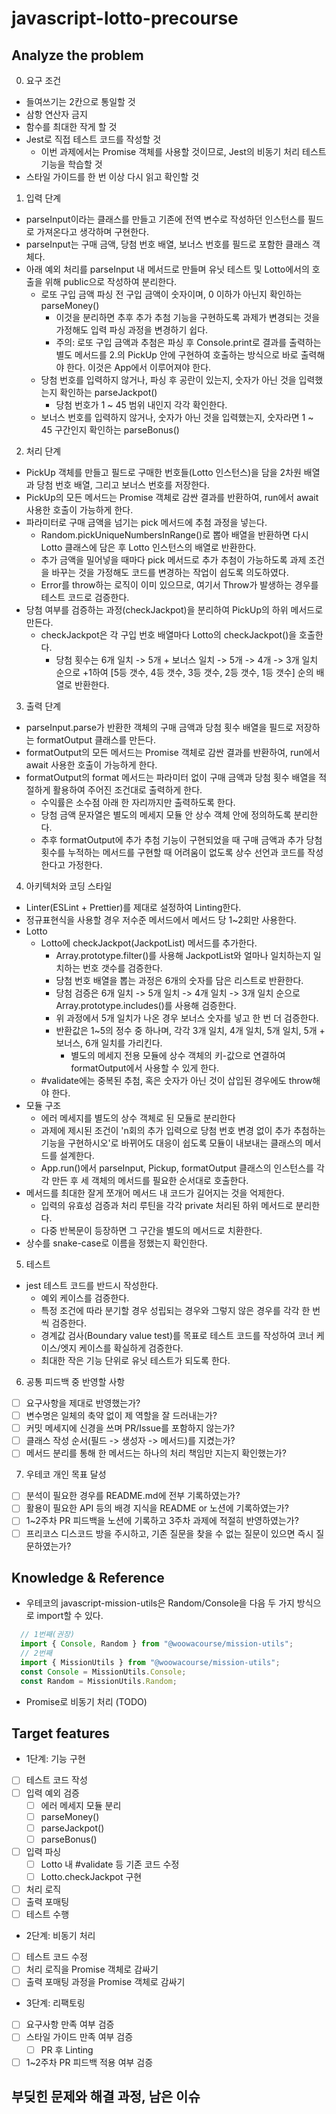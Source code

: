 # javascript-lotto-precourse

## Analyze the problem
0. 요구 조건
* 들여쓰기는 2칸으로 통일할 것
* 삼항 연산자 금지
* 함수를 최대한 작게 할 것
* Jest로 직접 테스트 코드를 작성할 것
  * 이번 과제에서는 Promise 객체를 사용할 것이므로, Jest의 비동기 처리 테스트 기능을 학습할 것
* 스타일 가이드를 한 번 이상 다시 읽고 확인할 것

1. 입력 단계
* parseInput이라는 클래스를 만들고 기존에 전역 변수로 작성하던 인스턴스를 필드로 가져온다고 생각하며 구현한다.
* parseInput는 구매 금액, 당첨 번호 배열, 보너스 번호를 필드로 포함한 클래스 객체다.
* 아래 예외 처리를 parseInput 내 메서드로 만들며 유닛 테스트 및 Lotto에서의 호출을 위해 public으로 작성하여 분리한다.
  * 로또 구입 금액 파싱 전 구입 금액이 숫자이며, 0 이하가 아닌지 확인하는 parseMoney()
    * 이것을 분리하면 추후 추가 추첨 기능을 구현하도록 과제가 변경되는 것을 가정해도 입력 파싱 과정을 변경하기 쉽다.
    * 주의: 로또 구입 금액과 추첨은 파싱 후 Console.print로 결과를 출력하는 별도 메서드를 2.의 PickUp 안에 구현하여 호출하는 방식으로 바로 출력해야 한다. 이것은 App에서 이루어져야 한다.
  * 당첨 번호를 입력하지 않거나, 파싱 후 공란이 있는지, 숫자가 아닌 것을 입력했는지 확인하는 parseJackpot()
    * 당첨 번호가 1 ~ 45 범위 내인지 각각 확인한다.
  * 보너스 번호를 입력하지 않거나, 숫자가 아닌 것을 입력했는지, 숫자라면 1 ~ 45 구간인지 확인하는 parseBonus()
2. 처리 단계
* PickUp 객체를 만들고 필드로 구매한 번호들(Lotto 인스턴스)을 담을 2차원 배열과 당첨 번호 배열, 그리고 보너스 번호를 저장한다.
* PickUp의 모든 메서드는 Promise 객체로 감싼 결과를 반환하여, run에서 await 사용한 호출이 가능하게 한다.
* 파라미터로 구매 금액을 넘기는 pick 메서드에 추첨 과정을 넣는다.
  * Random.pickUniqueNumbersInRange()로 뽑아 배열을 반환하면 다시 Lotto 클래스에 담은 후 Lotto 인스턴스의 배열로 반환한다.
  * 추가 금액을 밀어넣을 때마다 pick 메서드로 추가 추첨이 가능하도록 과제 조건을 바꾸는 것을 가정해도 코드를 변경하는 작업이 쉽도록 의도하였다.
  * Error를 throw하는 로직이 이미 있으므로, 여기서 Throw가 발생하는 경우를 테스트 코드로 검증한다.
* 당첨 여부를 검증하는 과정(checkJackpot)을 분리하여 PickUp의 하위 메서드로 만든다.
  * checkJackpot은 각 구입 번호 배열마다 Lotto의 checkJackpot()을 호출한다.
    * 당첨 횟수는 6개 일치 -> 5개 + 보너스 일치 -> 5개 -> 4개 -> 3개 일치 순으로 +1하여 [5등 갯수, 4등 갯수, 3등 갯수, 2등 갯수, 1등 갯수] 순의 배열로 반환한다.
3. 출력 단계
* parseInput.parse가 반환한 객체의 구매 금액과 당첨 횟수 배열을 필드로 저장하는 formatOutput 클래스를 만든다.
* formatOutput의 모든 메서드는 Promise 객체로 감싼 결과를 반환하여, run에서 await 사용한 호출이 가능하게 한다.
* formatOutput의 format 메서드는 파라미터 없이 구매 금액과 당첨 횟수 배열을 적절하게 활용하여 주어진 조건대로 출력하게 한다.
  * 수익률은 소수점 아래 한 자리까지만 출력하도록 한다.
  * 당첨 금액 문자열은 별도의 메세지 모듈 안 상수 객체 안에 정의하도록 분리한다.
  * 추후 formatOutput에 추가 추첨 기능이 구현되었을 때 구매 금액과 추가 당첨 횟수를 누적하는 메서드를 구현할 때 어려움이 없도록 상수 선언과 코드를 작성한다고 가정한다.

4. 아키텍처와 코딩 스타일
* Linter(ESLint + Prettier)를 제대로 설정하여 Linting한다.
* 정규표현식을 사용할 경우 저수준 메서드에서 메서드 당 1~2회만 사용한다.
* Lotto
  * Lotto에 checkJackpot(JackpotList) 메서드를 추가한다.
    * Array.prototype.filter()를 사용해 JackpotList와 얼마나 일치하는지 일치하는 번호 갯수를 검증한다.
    * 당첨 번호 배열을 뽑는 과정은 6개의 숫자를 담은 리스트로 반환한다.
    * 당첨 검증은 6개 일치 -> 5개 일치 -> 4개 일치 -> 3개 일치 순으로 Array.prototype.includes()를 사용해 검증한다.
    * 위 과정에서 5개 일치가 나온 경우 보너스 숫자를 넣고 한 번 더 검증한다.
    * 반환값은 1~5의 정수 중 하나며, 각각 3개 일치, 4개 일치, 5개 일치, 5개 + 보너스, 6개 일치를 가리킨다.
      * 별도의 메세지 전용 모듈에 상수 객체의 키-값으로 연결하여 formatOutput에서 사용할 수 있게 한다.
  * #validate에는 중복된 추첨, 혹은 숫자가 아닌 것이 삽입된 경우에도 throw해야 한다.
* 모듈 구조
  * 에러 메세지를 별도의 상수 객체로 된 모듈로 분리한다
  * 과제에 제시된 조건이 'n회의 추가 입력으로 당첨 번호 변경 없이 추가 추첨하는 기능을 구현하시오'로 바뀌어도 대응이 쉽도록 모듈이 내보내는 클래스의 메서드를 설계한다.
  * App.run()에서 parseInput, Pickup, formatOutput 클래스의 인스턴스를 각각 만든 후 세 객체의 메서드를 필요한 순서대로 호출한다.
* 메서드를 최대한 잘게 쪼개어 메서드 내 코드가 길어지는 것을 억제한다.
  * 입력의 유효성 검증과 처리 루틴을 각각 private 처리된 하위 메서드로 분리한다.
  * 다중 반복문이 등장하면 그 구간을 별도의 메서드로 치환한다.
* 상수를 snake-case로 이름을 정했는지 확인한다.

5. 테스트
* jest 테스트 코드를 반드시 작성한다.
  * 예외 케이스를 검증한다.
  * 특정 조건에 따라 분기할 경우 성립되는 경우와 그렇지 않은 경우를 각각 한 번씩 검증한다.
  * 경계값 검사(Boundary value test)를 목표로 테스트 코드를 작성하여 코너 케이스/엣지 케이스를 확실하게 검증한다.
  * 최대한 작은 기능 단위로 유닛 테스트가 되도록 한다.

6. 공통 피드백 중 반영할 사항
- [ ] 요구사항을 제대로 반영했는가?
- [ ] 변수명은 일체의 축약 없이 제 역할을 잘 드러내는가?
- [ ] 커밋 메세지에 신경을 쓰며 PR/Issue를 포함하지 않는가?
- [ ] 클래스 작성 순서(필드 -> 생성자 -> 메서드)를 지켰는가?
- [ ] 메서드 분리를 통해 한 메서드는 하나의 처리 책임만 지는지 확인했는가?

7. 우테코 개인 목표 달성
- [ ] 분석이 필요한 경우를 README.md에 전부 기록하였는가?
- [ ] 활용이 필요한 API 등의 배경 지식을 README or 노션에 기록하였는가?
- [ ] 1~2주차 PR 피드백을 노션에 기록하고 3주차 과제에 적절히 반영하였는가?
- [ ] 프리코스 디스코드 방을 주시하고, 기존 질문을 찾을 수 없는 질문이 있으면 즉시 질문하였는가?

## Knowledge & Reference
* 우테코의 javascript-mission-utils은 Random/Console을 다음 두 가지 방식으로 import할 수 있다.
```javascript
  // 1번째(권장)
  import { Console, Random } from "@woowacourse/mission-utils";
  // 2번째
  import { MissionUtils } from "@woowacourse/mission-utils";
  const Console = MissionUtils.Console;
  const Random = MissionUtils.Random;
```
* Promise로 비동기 처리
(TODO)

## Target features
* 1단계: 기능 구현
- [ ] 테스트 코드 작성
- [ ] 입력 예외 검증
  - [ ] 에러 메세지 모듈 분리
  - [ ] parseMoney()
  - [ ] parseJackpot()
  - [ ] parseBonus()
- [ ] 입력 파싱
  - [ ] Lotto 내 #validate 등 기존 코드 수정
  - [ ] Lotto.checkJackpot 구현
- [ ] 처리 로직
- [ ] 출력 포매팅
- [ ] 테스트 수행
* 2단계: 비동기 처리
- [ ] 테스트 코드 수정
- [ ] 처리 로직을 Promise 객체로 감싸기
- [ ] 출력 포매팅 과정을 Promise 객체로 감싸기
* 3단계: 리팩토링
- [ ] 요구사항 만족 여부 검증
- [ ] 스타일 가이드 만족 여부 검증
  - [ ] PR 후 Linting
- [ ] 1~2주차 PR 피드백 적용 여부 검증

## 부딪힌 문제와 해결 과정, 남은 이슈

